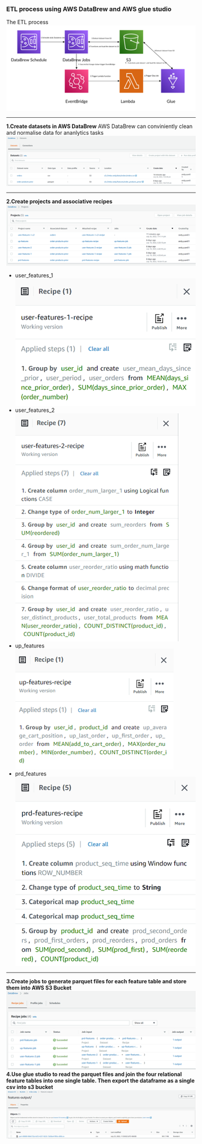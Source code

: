 ### ETL process using AWS DataBrew and AWS glue studio
The ETL process
![my picture](assets/images/ETL.png)
***
**1.Create datasets in AWS DataBrew**
AWS DataBrew can conviniently clean and normalise data for ananlytics tasks
![my picture](assets/images/dataset.png)
***
**2.Create projects and associative recipes**
![my picture](assets/images/projects.png)
- user_features_1
![my picture](assets/images/user1.png)
- user_features_2
![my picture](assets/images/user2.png)
- up_features
![my picture](assets/images/up.png)
- prd_features
![my picture](assets/images/prd.png)
***
**3.Create jobs to generate parquet files for each feature table and store them into AWS S3 Bucket**
![my picture](assets/images/jobs.png)
**4.Use glue studio to read the parquet files and join the four relational feature tables into one single table. Then export the dataframe as a single csv into s3 bucket**
![my picture](assets/images/csv%20file.png)
